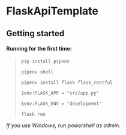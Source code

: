 # FlaskApiTemplate

## Getting started

#### Running for the first time:

> ``` pip install pipenv ```
>
> ``` pipenv shell ```
>
> ``` pipenv install flask flask_restful ```
>
> ``` $env:FLASK_APP = "src/app.py" ```
>
> ``` $env:FLASK_ENV = "development" ```
>
> ``` flask run ```

*If you use Windows, run powershell as admin.*
